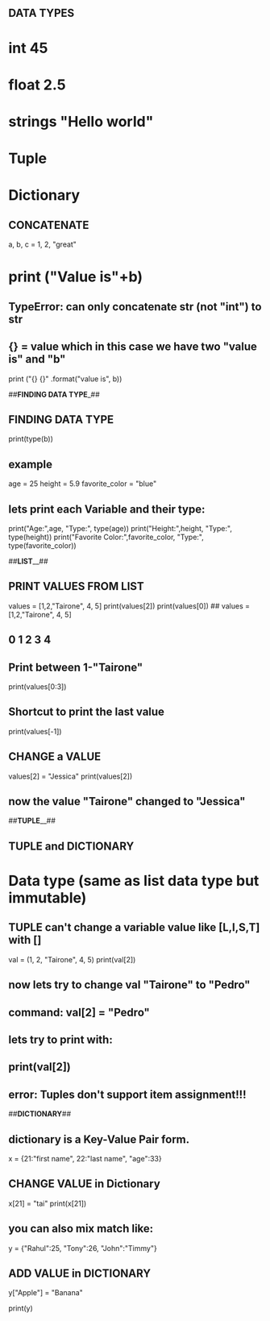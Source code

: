 ## DATA TYPES
# int           45
# float         2.5
# strings      "Hello world"
# Tuple
# Dictionary


## CONCATENATE
a, b, c = 1, 2, "great"

# print ("Value is"+b)
## TypeError: can only concatenate str (not "int") to str ##

## {} = **value** which in this case we have two "value is" and "b"
print ("{} {}" .format("value is", b))

##____________FINDING DATA TYPE_____________##

## FINDING DATA TYPE
print(type(b))

## example

age = 25
height = 5.9
favorite_color = "blue"

## lets print each Variable and their type:
print("Age:",age, "Type:", type(age))
print("Height:",height, "Type:", type(height))
print("Favorite Color:",favorite_color, "Type:", type(favorite_color))

##____________LIST______________##

## PRINT VALUES FROM LIST
values = [1,2,"Tairone", 4, 5]
print(values[2])
print(values[0]) ## values = [1,2,"Tairone", 4, 5]
##                            0 1     2      3  4
## Print between 1-"Tairone"
print(values[0:3])
## Shortcut to print the last value
print(values[-1])

## CHANGE a VALUE
values[2] = "Jessica"
print(values[2])
## now the value "Tairone" changed to "Jessica"

##____________TUPLE______________##

## TUPLE and DICTIONARY
# Data type (same as list data type but immutable)
## TUPLE can't change a variable value like [L,I,S,T]  with []

val = (1, 2, "Tairone", 4, 5)
print(val[2])
## now lets try to change val "Tairone" to "Pedro"
##  command: val[2] = "Pedro"
## lets try to print with:
## print(val[2])
## error: Tuples don't support item assignment!!!

##____________DICTIONARY____________##

## dictionary is a Key-Value Pair form.
x = {21:"first name", 22:"last name", "age":33}

## CHANGE VALUE in Dictionary
x[21] = "tai"
print(x[21])

## you can also mix match like:
y = {"Rahul":25, "Tony":26, "John":"Timmy"}

## ADD VALUE in DICTIONARY
y["Apple"] = "Banana"

print(y)
